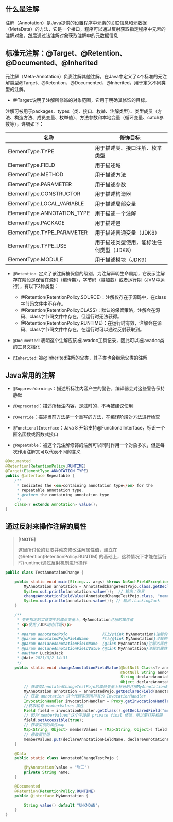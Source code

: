 ## 什么是注解

注解（Annotation）是Java提供的设置程序中元素的关联信息和元数据（MetaData）的方法，它是一个接口，程序可以通过反射获取指定程序中元素的注解对象，然后通过该注解对象获取注解中的元数据信息

## 标准元注解：@Target、@Retention、@Documented、@Inherited
元注解（Meta-Annotation）负责注解其他注解。在Java中定义了4个标准的元注解类型@Target、@Retention、@Documented、@Inherited，用于定义不同类型的注解。

- @Target:说明了注解所修饰的对象范围，它用于明确其修饰的目标。

注解可被用于packages、types（类、接口、枚举、注解类型）、类型成员（方法、构造方法、成员变量、枚举值）、方法参数和本地变量（循环变量、catch参数等），详细如下：

名称 | 修饰目标
---|---
ElementType.TYPE | 用于描述类、接口注解、枚举类型
ElementType.FIELD | 用于描述域
ElementType.METHOD | 用于描述方法
ElementType.PARAMETER|用于描述参数
ElementType.CONSTRUCTOR|用于描述构造器
ElementType.LOCAL_VARIABLE|用于描述局部变量
ElementType.ANNOTATION_TYPE|用于描述一个注解
ElementType.PACKAGE|用于描述包
ElementType.TYPE_PARAMETER|用于描述普通变量（JDK8）
ElementType.TYPE_USE|用于描述类型使用，能标注任何类型（JDK8）
ElementType.MODULE| 用于描述模块（JDK9）

- `@Retention`: 定义了该注解被保留的级别，为注解声明生命周期，它表示注解存在阶段是保留在源码（编译期），字节码（类加载）或者运行期（JVM中运行），有以下3种类型：

    - @Retention(RetentionPolicy.SOURCE)：注解仅存在于源码中，在class字节码文件中不存在。
    - @Retention(RetentionPolicy.CLASS)：默认的保留策略，注解会在源码、class字节码文件中存在，但运行时无法获得。
    - @Retention(RetentionPolicy.RUNTIME)：在运行时有效，注解会在源码、class字节码文件中存在，在运行时可以通过反射获取到。




- `@Documented`: 表明这个注解应该被javadoc工具记录，因此可以被javadoc类的工具文档化

- `@Inherited`: 被@Inherited注解的父类，其子类也会继承父类的注解

## Java常用的注解

- `@SuppressWarnings`：描述所标注内容产生的警告，编译器会对这些警告保持静默


- `@Deprecated`：描述所标注内容，是过时的，不再被建议使用

- `@Override`：描述当前方法是一个重写的方法，在编译阶段对方法进行检查

- `@FunctionalInterface`：Java 8 开始支持@FunctionalInterface，标识一个匿名函数或函数式接口

- `@Repeatable`：被这个元注解修饰的注解可以同时作用一个对象多次，但是每次作用注解又可以代表不同的含义

```java
@Documented
@Retention(RetentionPolicy.RUNTIME)
@Target(ElementType.ANNOTATION_TYPE)
public @interface Repeatable {
    /**
     * Indicates the <em>containing annotation type</em> for the
     * repeatable annotation type.
     * @return the containing annotation type
     */
    Class<? extends Annotation> value();
}


```

## 通过反射来操作注解的属性
> **[!NOTE]**
> 
> 这里所讨论的获取并动态修改注解属性值，建立在 @Retention(RetentionPolicy.RUNTIM) 的基础上，这种情况下才能在运行时(runtime)通过反射机制进行操作


```java
public class TestAnnotaionChange {

    public static void main(String... args) throws NoSuchFieldException, IllegalAccessException {
        MyAnnotation annotation = AnnotatedChangeTestPojo.class.getDeclaredField("name").getAnnotation(MyAnnotation.class);
        System.out.println(annotation.value());  // 输出：张三
        changeAnnotationFieldValue(AnnotatedChangeTestPojo.class, "name", "value", "LuckingJack");
        System.out.println(annotation.value()); // 输出：LuckingJack
    }

    /**
     * 变更指定的实体类中的成员变量上，MyAnnotation注解的属性值
     * <p>使用了JDK动态代理</p>
     *
     * @param annotatedPojo               打上{@link MyAnnotation}注解的实体类
     * @param annotatedPojoFieldName      打上{@link MyAnnotation}注解的实体类的属性名
     * @param declareAnnotationFieldName  {@link MyAnnotation}注解的属性名
     * @param declareAnnotationFieldValue {@link MyAnnotation}注解的属性值变更为
     * @author LuckinJack
     * @date 2021/3/2 14:31
     */
    public static void changeAnnotationFieldValue(@NotNull Class<?> annotatedPojo,
                                                  @NotNull String annotatedPojoFieldName,
                                                  String declareAnnotationFieldName,
                                                  Object declareAnnotationFieldValue) throws NoSuchFieldException, IllegalAccessException {
        // 获取类AnnotatedChangeTestPojo的成员变量上标记的注解MyAnnotation的实例
        MyAnnotation annotation = annotatedPojo.getDeclaredField(annotatedPojoFieldName).getAnnotation(MyAnnotation.class);
        // 获取 annotation 这个代理实例所持有的 InvocationHandler
        InvocationHandler invocationHandler = Proxy.getInvocationHandler(annotation);
        //获取私有 memberValues 属性
        Field field = invocationHandler.getClass().getDeclaredField("memberValues");
        // 因为"memberValues"这个字段是 private final 修饰，所以要打开权限
        field.setAccessible(true);
        // 获取实例的属性map
        Map<String, Object> memberValues = (Map<String, Object>) field.get(invocationHandler);
        // 修改属性值
        memberValues.put(declareAnnotationFieldName, declareAnnotationFieldValue);
    }

    @Data
    public static class AnnotatedChangeTestPojo {

        @MyAnnotation(value = "张三")
        private String name;
    }

    @Documented
    @Retention(RetentionPolicy.RUNTIME)
    public @interface MyAnnotation {

        String value() default "UNKNOWN";
    }
}


```
